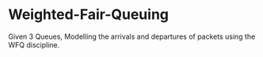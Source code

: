 # Weighted-Fair-Queuing
Given 3 Queues, Modelling the arrivals and departures of packets using the WFQ discipline.
